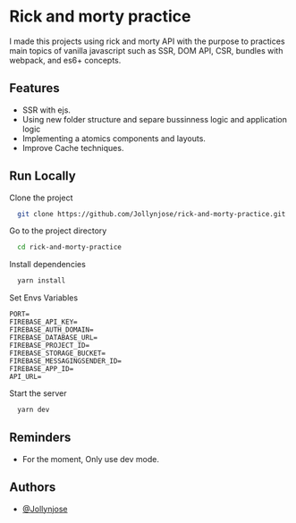 # Rick and morty practice

I made this projects using rick and morty API with the purpose
to practices main topics of vanilla javascript such as SSR,
DOM API, CSR, bundles with webpack, and es6+ concepts.

## Features

- SSR with ejs.
- Using new folder structure and separe bussinness logic and application logic
- Implementing a atomics components and layouts.
- Improve Cache techniques.

## Run Locally

Clone the project

```bash
  git clone https://github.com/Jollynjose/rick-and-morty-practice.git
```

Go to the project directory

```bash
  cd rick-and-morty-practice
```

Install dependencies

```bash
  yarn install
```

Set Envs Variables

```
PORT=
FIREBASE_API_KEY=
FIREBASE_AUTH_DOMAIN=
FIREBASE_DATABASE_URL=
FIREBASE_PROJECT_ID=
FIREBASE_STORAGE_BUCKET=
FIREBASE_MESSAGINGSENDER_ID=
FIREBASE_APP_ID=
API_URL=
```

Start the server

```bash
  yarn dev
```

## Reminders

- For the moment, Only use dev mode.

## Authors

- [@Jollynjose](https://www.github.com/Jollynjose)
